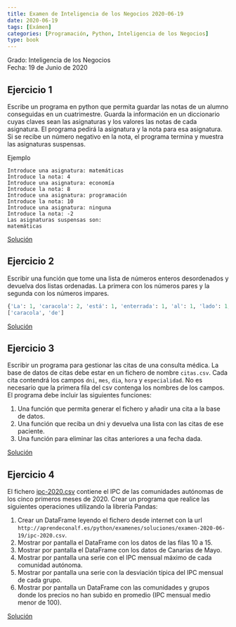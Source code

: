```yaml
---
title: Examen de Inteligencia de los Negocios 2020-06-19
date: 2020-06-19
tags: [Exámen]
categories: [Programación, Python, Inteligencia de los Negocios]
type: book
---
```


Grado: Inteligencia de los Negocios  
Fecha: 19 de Junio de 2020

## Ejercicio 1

Escribe un programa en python que permita guardar las notas de un alumno conseguidas en un cuatrimestre. Guarda la información en un diccionario cuyas claves sean las asignaturas y los valores las notas de cada asignatura. El programa pedirá la asignatura y la nota para esa asignatura. Si se recibe un número negativo en la nota, el programa termina y muestra las asignaturas suspensas.

Ejemplo

```ssh
Introduce una asignatura: matemáticas
Introduce la nota: 4
Introduce una asignatura: economía
Introduce la nota: 8
Introduce una asignatura: programación
Introduce la nota: 10
Introduce una asignatura: ninguna
Introduce la nota: -2
Las asignaturas suspensas son:
matemáticas
```

<a href="https://colab.research.google.com/github/asalber/aprendeconalf/blob/master/content/es/docencia/python/examenes/inteligencia-negocios/soluciones/examen-2020-06-19/ejercicio1.ipynb" class="btn btn-info" target="_blank">Solución</a>

## Ejercicio 2

Escribir una función que tome una lista de números enteros desordenados y devuelva dos listas ordenadas. La primera con los números pares y la segunda con los números impares.


```python
{'La': 1, 'caracola': 2, 'está': 1, 'enterrada': 1, 'al': 1, 'lado': 1, 'de': 2, 'otra': 1, 'color': 1}
['caracola', 'de']
```

<a href="https://colab.research.google.com/github/asalber/aprendeconalf/blob/master/content/es/docencia/python/examenes/inteligencia-negocios/soluciones/examen-2020-06-19/ejercicio2.ipynb" class="btn btn-info" target="_blank">Solución</a>

## Ejercicio 3

Escribir un programa para gestionar las citas de una consulta médica. La base de datos de citas debe estar en un fichero de nombre `citas.csv`. Cada cita contendrá los campos `dni`, `mes`, `dia`, `hora` y `especialidad`. No es necesario que la primera fila del csv contenga los nombres de los campos. El programa debe incluir las siguientes funciones:

1. Una función que permita generar el fichero y añadir una cita a la base de datos. 
2. Una función que reciba un dni y devuelva una lista con las citas de ese paciente.
3. Una función para eliminar las citas anteriores a una fecha dada.

<a href="https://colab.research.google.com/github/asalber/aprendeconalf/blob/master/content/es/docencia/python/examenes/inteligencia-negocios/soluciones/examen-2020-06-19/ejercicio3.ipynb" class="btn btn-info" target="_blank">Solución</a>

## Ejercicio 4

El fichero [ipc-2020.csv](http://aprendeconalf.es/python/examenes/soluciones/examen-2020-06-19/ipc-2020.csv) contiene el IPC de las comunidades autónomas de los cinco primeros meses de 2020. Crear un programa que realice las siguientes operaciones utilizando la librería Pandas:

1. Crear un DataFrame leyendo el fichero desde internet con la url `http://aprendeconalf.es/python/examenes/soluciones/examen-2020-06-19/ipc-2020.csv`.
2. Mostrar por pantalla el DataFrame con los datos de las filas 10 a 15.
3. Mostrar por pantalla el DataFrame con los datos de Canarias de Mayo.
4. Mostrar por pantalla una serie con el IPC mensual máximo de cada comunidad autónoma.
5. Mostrar por pantalla una serie con la desviación típica del IPC mensual de cada grupo.
6. Mostrar por pantalla un DataFrame con las comunidades y grupos donde los precios no han subido en promedio (IPC mensual medio menor de 100).

<a href="https://colab.research.google.com/github/asalber/aprendeconalf/blob/master/content/es/docencia/python/examenes/inteligencia-negocios/soluciones/examen-2020-06-19/ejercicio4.ipynb" class="btn btn-info" target="_blank">Solución</a>